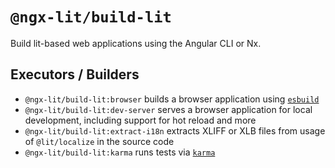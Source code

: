 # `@ngx-lit/build-lit`

Build lit-based web applications using the Angular CLI or Nx.

## Executors / Builders

- `@ngx-lit/build-lit:browser` builds a browser application using [`esbuild`][esbuild]
- `@ngx-lit/build-lit:dev-server` serves a browser application for local development, including support for hot reload and more
- `@ngx-lit/build-lit:extract-i18n` extracts XLIFF or XLB files from usage of `@lit/localize` in the source code
- `@ngx-lit/build-lit:karma` runs tests via [`karma`][karma]

[esbuild]: https://esbuild.github.io/
[karma]: https://karma-runner.github.io/6.4/index.html
